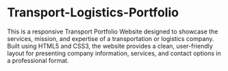 # Transport-Logistics-Portfolio
This is a responsive Transport Portfolio Website designed to showcase the services, mission, and expertise of a transportation or logistics company. Built using HTML5 and CSS3, the website provides a clean, user-friendly layout for presenting company information, services, and contact options in a professional format.

